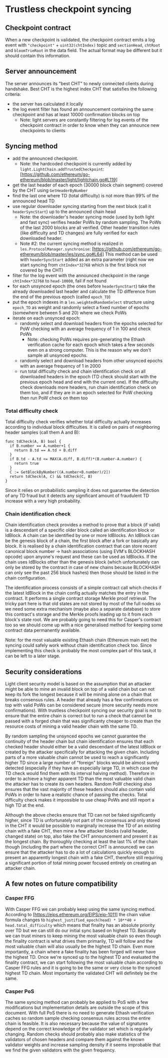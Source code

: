 # Trustless checkpoint syncing

## Checkpoint contract

When a new checkpoint is validated, the checkpoint contract emits a log event with `"checkpoint"` + `uint32(chtIndex)` topic and `sectionHead`, `chtRoot` and `bloomTrieRoot` in the data field. The actual format may be different but it should contain this information.

## Server announcement

The server announces its "best CHT" to newly connected clients during handshake. Best CHT is the highest index CHT that satisfies the following criteria:

- the server has calculated it locally
- the log event filter has found an announcement containing the same checkpoint and has at least 10000 confirmation blocks on top
  - Note: light servers are constantly filtering for log events of the checkpoint contract in order to know when they can announce new checkpoints to clients

## Syncing method

- add the announced checkpoint.
  - Note: the hardcoded checkpoint is currently added by `light.LightChain.addTrustedCheckpoint`: [https://github.com/ethereum/go-ethereum/blob/master/light/lightchain.go#L119]
- get the last header of each epoch (30000 block chain segment) covered by the CHT using `GetHeaderByNumber`
- find the last one where TD (total difficulty) is not more than 99% of the announced head TD
- use regular downloader syncing starting from the next block (call it `headerSyncStart`) up to the announced chain head
  - Note: the downloader's header syncing mode (used by both light and fast sync) verifies header PoWs by random sampling. The PoWs of the last 2000 blocks are all verified. Other header transition rules (like difficulty and TD changes) are fully verified for each downloaded header.
  - Note #2: the current syncing method is realized in `les.ProtocolManager.synchronise`: [https://github.com/ethereum/go-ethereum/blob/master/les/sync.go#L64] This method can be used with `headerSyncStart` added as an extra parameter (right now we start syncing from `chtIndex*32768` which is the first block not covered by the CHT)
- filter for the log event with the announced checkpoint in the range `chtIndex*32768` to `head-10000`, fail if not found
- for each unsynced epoch (the ones before `headerSyncStart`) take the already downloaded last header and calculate the TD difference from the end of the previous epoch (called `epoch_TD`)
- put the epoch indexes in a `les.weightedRandomSelect` structure using `epoch_TD` as weight and randomly select a fixed number of epochs (somewhere between 5 and 20) where we check PoWs
- iterate on each unsynced epoch:
  - randomly select and download headers from the epochs selected for PoW checking with an average frequency of 1 in 100 and check PoWs
    - Note: checking PoWs requires pre-generating the Ethash verification cache for each epoch which takes a few seconds even on a strong computer. This is the reason why we don't sample all unsynced epochs.
  - randomly select and download headers from other unsynced epochs with an average frequency of 1 in 2000
  - run total difficulty check and chain identification check on all downloaded headers in the epoch (TD check should start with the previous epoch head and end with the current one). If the difficulty check downloads more headers, run chain identification check on them too, and if they are in an epoch selected for PoW checking then run PoW check on them too

### Total difficulty check

Total difficulty check verifies whether total difficulty actually increases according to individual block difficulties. It is called on pairs of neighboring header samples (call them A and B):

```
func tdCheck(A, B) bool {
  if B.number == A.number+1 {
    return B.td == A.td + B.diff
  }
  if B.td - A.td <= MAX(A.diff, B.diff)*(B.number-A.number) {
    return true
  }
  C := GetBlockByNumber((A.number+B.number)/2])
  return tdCheck(A, C) && tdCheck(C, B)
}

```

Since it relies on probabilistic sampling it does not guarantee the detection of any TD fraud but it detects any significant amount of fraudulent TD increase with a very high probability.

### Chain identification check

Chain identification check provides a method to prove that a block (if valid) is a descendant of a specific older block called an identification block or IdBlock. A chain can be identified by one or more IdBlocks. An IdBlock can be the genesis block of a chain, the first block after a fork or basically any block. It is realised by a chain identification contract that can store recent canonical block number -> hash associations (using EVM's BLOCKHASH opcode) upon anyone's request and these can be used as IdBlocks. If the chain uses IdBlocks other than the genesis block (which unfortunately can only be stored by the contract in case of new chains because BLOCKHASH can only see the past 256 block hashes) then those should be listed in the chain configuration.

The identification process consists of a simple contract call which checks if the latest IdBlock in the chain config actually matches the entry in the contract. It performs a single contract storage Merkle proof retrieval. The tricky part here is that old states are not stored by most of the full nodes so we need some extra mechanism (maybe also a separate database) to store this contract's storage and the Merkle proofs leading up to it from each block's state root. We are probably going to need this for Casper's contract too so we should come up with a nice generalised method for keeping some contract data permanently available.

Note: for the most valuable existing Ethash chain (Ethereum main net) the syncing could safely work without chain identification check too. Since implementing this check is probably the most complex part of this task, it can be left to a later stage.

## Security considerations

Light client security model is based on the assumption that an attacker might be able to mine an invalid block on top of a valid chain but can not keep its fork the longest because it will be mining alone on a chain that breaks consensus rules. A header that already has a few confirmations on top with valid PoWs can be considered secure (more security needs more confirmations). With trustless checkpoint syncing our security goal is not to ensure that the entire chain is correct but to run a check that cannot be passed with a forged chain that was significanty cheaper to create than the resource costs of mining a valid header chain with the same TD.

By random sampling the unsynced epochs we cannot guarantee the continuity of the header chain but chain identification ensures that each checked header should either be a valid descendant of the latest IdBlock or created by the attacker specifically for attacking the given chain. Including parts of a more valuable chain cannot be used to reach a significantly higher TD since a large number of "foreign" blocks would be almost surely detected (especially if they have an especially large TD, in which case the TD check would find them with its interval halving method). Therefore in order to achieve a higher apparent TD than the most valuable valid chain the attacker has to create its own headers. Random PoW checking also ensures that the vast majority of these headers should also contain valid PoWs in order to have a realistic chance of passing the checks. Total difficulty check makes it impossible to use cheap PoWs and still report a high TD at the end.

Although the above checks ensure that TD can not be faked significantly higher, since TD is unfortunately not part of the consensus and only stored in the CHT it would be possible to marginally increase the TD of an existing chain with a fake CHT, then mine a few attacker blocks (valid header, changed state) on top, also fake the CHT announcement and present it as the longest chain. By thoroughly checking at least the last 1% of the chain though (including the part where the correct CHT is announced) we can ensure that the attacker has to do a lot of calculations quickly enough to present an apparently longest chain with a fake CHT, therefore still requiring a significant portion of total mining power focused entirely on creating an attacker chain.

## A few notes on future compatibility

### Casper FFG

With Casper FFG we can probably keep using the same syncing method. According to [https://eips.ethereum.org/EIPS/eip-1011] the chain value formula changes to `highest_justified_epoch(head) * 10**40 + head.total_difficulty` which means that finality has an absolute priority over TD but we can still do our initial sync based on highest TD. Basically we can trust miners to keep mining the most valuable chain so even though the finality contract is what drives them primarily, TD will follow and the most valuable chain will also usually be the highest TD chain. Even more importantly, a chain where a fake finality has been forged will never have the highest TD. Once we're synced up to the highest TD and evaluated the finality contract, we can start following the most valuable chain according to Casper FFG rules and it is going to be the same or very close to the synced highest TD chain. Most importanty the validated CHT will definitely be the same.

### Casper PoS

The same syncing method can probably be applied to PoS with a few modifications but implementation details are outside the scope of this document. With full PoS there is no need to generate Ethash verification caches so random sample checking consensus rules across the entire chain is feasible. It is also necessary because the value of signatures depend on the correct knowledge of the validator set which is regularly changing. Random checks should probably also make statistics of the validators of chosen headers and compare them against the known validator weights and increase sampling density if it seems improbable that we find the given validators with the given frequency.

